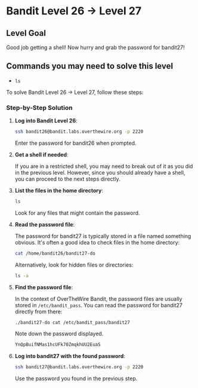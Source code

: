 # Bandit Level 26 → Level 27

## Level Goal

Good job getting a shell! Now hurry and grab the password for bandit27!

## Commands you may need to solve this level

- `ls`

To solve Bandit Level 26 → Level 27, follow these steps:

### Step-by-Step Solution

1. **Log into Bandit Level 26**:

   ```bash
   ssh bandit26@bandit.labs.overthewire.org -p 2220
   ```

   Enter the password for bandit26 when prompted.

2. **Get a shell if needed**:

   If you are in a restricted shell, you may need to break out of it as you did in the previous level. However, since you should already have a shell, you can proceed to the next steps directly.

3. **List the files in the home directory**:

   ```bash
   ls
   ```

   Look for any files that might contain the password.

4. **Read the password file**:

   The password for bandit27 is typically stored in a file named something obvious. It's often a good idea to check files in the home directory:

   ```bash
   cat /home/bandit26/bandit27-do
   ```

   Alternatively, look for hidden files or directories:

   ```bash
   ls -a
   ```

5. **Find the password file**:

   In the context of OverTheWire Bandit, the password files are usually stored in `/etc/bandit_pass`. You can read the password for bandit27 directly from there:

   ```bash
   ./bandit27-do cat /etc/bandit_pass/bandit27
   ```

   Note down the password displayed.

   ```bash
   YnQpBuifNMas1hcUFk70ZmqkhUU2EuaS
   ```

6. **Log into bandit27 with the found password**:
   ```bash
   ssh bandit27@bandit.labs.overthewire.org -p 2220
   ```
   Use the password you found in the previous step.
